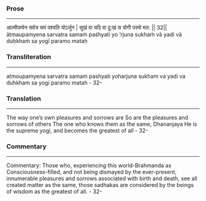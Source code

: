 ### Prose 
 --- 
आत्मौपम्येन सर्वत्र समं पश्यति योऽर्जुन |
सुखं वा यदि वा दु:खं स योगी परमो मत: || 32||
ātmaupamyena sarvatra samaṁ paśhyati yo ’rjuna
sukhaṁ vā yadi vā duḥkhaṁ sa yogī paramo mataḥ

### Transliteration 
 --- 
atmoupamyena sarvatra samam pashyati yoharjuna sukham va yadi va duhkham sa yogi paramo matah - 32-

### Translation 
 --- 
The way one’s own pleasures and sorrows are So are the pleasures and sorrows of others The one who knows them as the same, Dhananjaya He is the supreme yogi, and becomes the greatest of all - 32-

### Commentary 
 --- 
Commentary: Those who, experiencing this world-Brahmanda as Consciousness-filled, and not being dismayed by the ever-present, innumerable pleasures and sorrows associated with birth and death, see all created matter as the same, those sadhakas are considered by the beings of wisdom as the greatest of all. - 32-